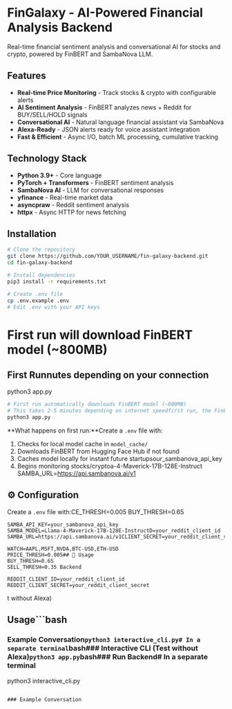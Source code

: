 # FinGalaxy - AI-Powered Financial Analysis Backend

Real-time financial sentiment analysis and conversational AI for stocks and crypto, powered by FinBERT and SambaNova LLM.

## Features

- **Real-time Price Monitoring** - Track stocks & crypto with configurable alerts
- **AI Sentiment Analysis** - FinBERT analyzes news + Reddit for BUY/SELL/HOLD signals
- **Conversational AI** - Natural language financial assistant via SambaNova
- **Alexa-Ready** - JSON alerts ready for voice assistant integration
- **Fast & Efficient** - Async I/O, batch ML processing, cumulative tracking

## Technology Stack

- **Python 3.9+** - Core language
- **PyTorch + Transformers** - FinBERT sentiment analysis
- **SambaNova AI** - LLM for conversational responses
- **yfinance** - Real-time market data
- **asyncpraw** - Reddit sentiment analysis
- **httpx** - Async HTTP for news fetching

## Installation

```bash
# Clone the repository
git clone https://github.com/YOUR_USERNAME/fin-galaxy-backend.git
cd fin-galaxy-backend

# Install dependencies
pip3 install -r requirements.txt

# Create .env file
cp .env.example .env
# Edit .env with your API keys
```
# First run will download FinBERT model (~800MB)
## First Runnutes depending on your connection
python3 app.py
```bash
# First run automatically downloads FinBERT model (~800MB)
# This takes 2-5 minutes depending on internet speedfirst run, the FinBERT model will be automatically downloaded to `model_cache/`. This is a one-time download of approximately 800MB.
python3 app.py
```

**What happens on first run:**Create a `.env` file with:
1. Checks for local model cache in `model_cache/`
2. Downloads FinBERT from Hugging Face Hub if not found
3. Caches model locally for instant future startupsour_sambanova_api_key
4. Begins monitoring stocks/cryptoa-4-Maverick-17B-128E-Instruct
SAMBA_URL=https://api.sambanova.ai/v1
## ⚙️ Configuration

Create a `.env` file with:CE_THRESH=0.005
BUY_THRESH=0.65
```properties=0.35
SAMBA_API_KEY=your_sambanova_api_key
SAMBA_MODEL=Llama-4-Maverick-17B-128E-InstructD=your_reddit_client_id
SAMBA_URL=https://api.sambanova.ai/v1CLIENT_SECRET=your_reddit_client_secret

WATCH=AAPL,MSFT,NVDA,BTC-USD,ETH-USD
PRICE_THRESH=0.005## 🚀 Usage
BUY_THRESH=0.65
SELL_THRESH=0.35 Backend

REDDIT_CLIENT_ID=your_reddit_client_id
REDDIT_CLIENT_SECRET=your_reddit_client_secret
```
t without Alexa)
## Usage```bash














### Example Conversation```python3 interactive_cli.py# In a separate terminal```bash### Interactive CLI (Test without Alexa)```python3 app.py```bash### Run Backend# In a separate terminal
python3 interactive_cli.py
```

### Example Conversation
